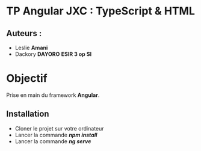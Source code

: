 # TP Angular JXC : TypeScript & HTML

## Auteurs : 
- Leslie **Amani**
- Dackory **DAYORO**
**ESIR 3 op SI**
# Objectif
Prise en main du framework **Angular**.  

## Installation

- Cloner le projet sur votre ordinateur 
- Lancer la commande ***npm install***
- Lancer la commande ***ng serve***




